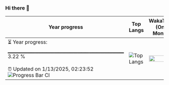 ### Hi there 👋
| Year progress | Top Langs | WakaTime (One Month) |
| --- | --- | --- |
| <div>⏳ Year progress: <br> ▁▁▁▁▁▁▁▁▁▁▁▁▁▁▁▁▁▁▁▁▁▁▁▁▁▁▁▁▁▁ 3.22 % <br> <br>⏰ Updated on 1/13/2025, 02:23:52 <br>![Progress Bar CI](https://github.com/yinloonga/yinloonga/actions/workflows/main.yml/badge.svg)</div> | ![Top Langs](https://github-readme-stats-one-bice.vercel.app/api/top-langs/?username=yinloonga&layout=compact&theme=dark&role=OWNER,ORGANIZATION_MEMBER,COLLABORATOR) | <img src="https://wakatime.com/share/@yinloonga/f920780c-f365-4860-b2d0-04bf2840a3f5.svg" width="80%" height="80%" /> |
